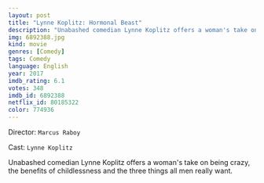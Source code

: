 ```yaml
---
layout: post
title: "Lynne Koplitz: Hormonal Beast"
description: "Unabashed comedian Lynne Koplitz offers a woman's take on being crazy, the benefits of childlessness and the three things all men really want..."
img: 6892388.jpg
kind: movie
genres: [Comedy]
tags: Comedy 
language: English
year: 2017
imdb_rating: 6.1
votes: 348
imdb_id: 6892388
netflix_id: 80185322
color: 774936
---
```

Director: `Marcus Raboy`  

Cast: `Lynne Koplitz` 

Unabashed comedian Lynne Koplitz offers a woman's take on being crazy, the benefits of childlessness and the three things all men really want.